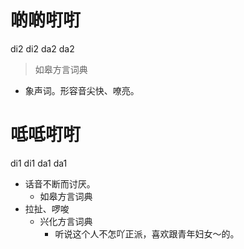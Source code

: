 # 啲啲咑咑
di2 di2 da2 da2
> 如皋方言词典
- 象声词。形容音尖快、嘹亮。

# 呧呧咑咑
di1 di1 da1 da1
+ 话音不断而讨厌。
  * 如皋方言词典
+ 拉扯、啰唆
  * 兴化方言词典
    - 听说这个人不怎吖正派，喜欢跟青年妇女～的。
